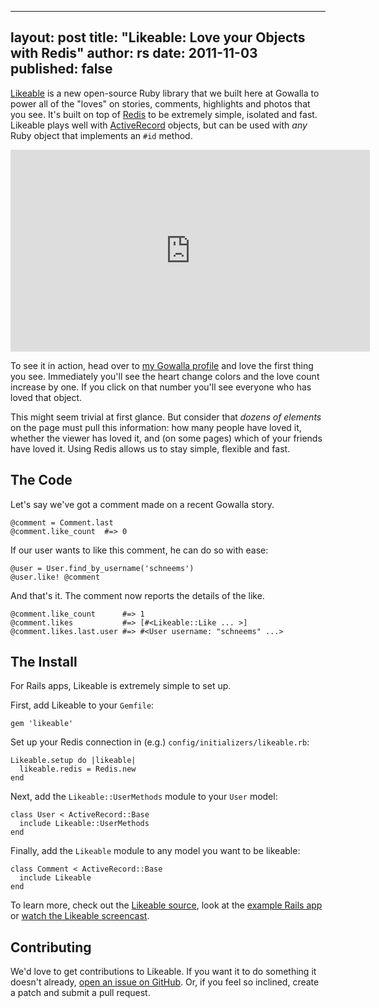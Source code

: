 
---
layout: post
title: "Likeable: Love your Objects with Redis"
author: rs
date: 2011-11-03
published: false
---

[Likeable](http://github.com/gowalla/likeable) is a new open-source Ruby library that we built here at Gowalla to power all of the "loves" on stories, comments, highlights and photos that you see. It's built on top of [Redis](http://redis.io/) to be extremely simple, isolated and fast. Likeable plays well with [ActiveRecord](http://rubygems.org/gems/activerecord) objects, but can be used with _any_ Ruby object that implements an `#id` method.

<iframe width="575" height="323" src="http://www.youtube.com/embed/iJoMXUQ33Jw?rel=0&amp;hd=1" frameborder="0" allowfullscreen></iframe>

To see it in action, head over to [my Gowalla profile](http://gowalla.com/schneems) and love the first thing you see. Immediately you'll see the heart change colors and the love count increase by one. If you click on that number you'll see everyone who has loved that object.

This might seem trivial at first glance. But consider that _dozens of elements_ on the page must pull this information: how many people have loved it, whether the viewer has loved it, and (on some pages) which of your friends have loved it. Using Redis allows us to stay simple, flexible and fast.

## The Code

Let's say we've got a comment made on a recent Gowalla story.

    @comment = Comment.last
    @comment.like_count  #=> 0

If our user wants to like this comment, he can do so with ease:

    @user = User.find_by_username('schneems')
    @user.like! @comment

And that's it. The comment now reports the details of the like.

    @comment.like_count      #=> 1
    @comment.likes           #=> [#<Likeable::Like ... >]
    @comment.likes.last.user #=> #<User username: "schneems" ...>

## The Install

For Rails apps, Likeable is extremely simple to set up.

First, add Likeable to your `Gemfile`:

    gem 'likeable'

Set up your Redis connection in (e.g.) `config/initializers/likeable.rb`:

    Likeable.setup do |likeable|
      likeable.redis = Redis.new
    end

Next, add the `Likeable::UserMethods` module to your `User` model:

    class User < ActiveRecord::Base
      include Likeable::UserMethods
    end

Finally, add the `Likeable` module to any model you want to be likeable:

    class Comment < ActiveRecord::Base
      include Likeable
    end

To learn more, check out the [Likeable source](http://github.com/gowalla/likeable), look at the [example Rails app](https://github.com/schneems/likeable_example) or [watch the Likeable screencast](http://www.youtube.com/watch?v=iJoMXUQ33Jw).

## Contributing

We'd love to get contributions to Likeable. If you want it to do something it doesn't already, [open an issue on GitHub](https://github.com/gowalla/likeable/issues). Or, if you feel so inclined, create a patch and submit a pull request.